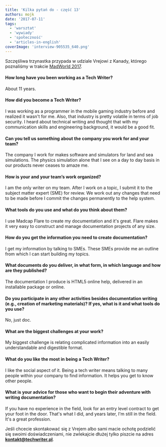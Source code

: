 ```yaml
---
title: 'Kilka pytań do - część 13'
authors: mojk
date: '2017-07-11'
tags:
  - 'warsztat'
  - 'wywiady'
  - 'społeczność'
  - 'articles-in-english'
coverImage: 'interview-905535_640.png'
---
```


Szczęśliwa trzynastka przypada w udziale Vrejowi z Kanady, którego poznaliśmy w
trakcie [MadWorld 2017](http://techwriter.pl/madworld-2017-relacja/).

<!--truncate-->

#### How long have you been working as a Tech Writer?

About 11 years.

#### How did you become a Tech Writer?

I was working as a programmer in the mobile gaming industry before and realized
it wasn't for me. Also, that industry is pretty volatile in terms of job
security. I heard about technical writing and thought that with my communication
skills and engineering background, it would be a good fit.

#### Can you tell us something about the company you work for and your team?

The company I work for makes software and simulators for land and sea
simulations. The physics simulation alone that I see on a day to day basis in
our products never ceases to amaze me.

#### How is your and your team’s work organized?

I am the only writer on my team. After I work on a topic, I submit it to the
subject matter expert (SME) for review. We work out any changes that need to be
made before I commit the changes permanently to the help system.

#### What tools do you use and what do you think about them?

I use Madcap Flare to create my documentation and it's great. Flare makes it
very easy to construct and manage documentation projects of any size.

#### How do you get the information you need to create documentation?

I get my information by talking to SMEs. These SMEs provide me an outline from
which I can start building my topics.

#### What documents do you deliver, in what form, in which language and how are they published?

The documentation I produce is HTML5 online help, delivered in an installable
package or online.

#### Do you participate in any other activities besides documentation writing (e.g., creation of marketing materials)? If yes, what is it and what tools do you use?

No, just doc.

#### What are the biggest challenges at your work?

My biggest challenge is relating complicated information into an easily
understandable and digestible format.

#### What do you like the most in being a Tech Writer?

I like the social aspect of it. Being a tech writer means talking to many people
within your company to find information. It helps you get to know other people.

#### What is your advice for those who want to begin their adventure with writing documentation?

If you have no experience in the field, look for an entry level contract to get
your foot in the door. That's what I did, and years later, I'm still in the
field. It's a great profession.

Jeśli chcecie skontakować się z Vrejem albo sami macie ochotę podzielić się
swoimi doświadczeniami, nie zwlekajcie dłużej tylko piszcie na adres
[**kontakt@techwriter.pl**](mailto:kontakt@techwriter.pl).
